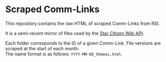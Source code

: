 # Scraped Comm-Links
This repository contains the raw HTML of scraped Comm-Links from RSI.

It is a semi-recent mirror of files used by the [Star Citizen Wiki API](https://github.com/StarCitizenWiki/API).

Each folder corresponds to the ID of a given Comm-Link. File versions are scraped at the start of each month.  
The name format is as follows: `YYYY-MM-DD_hhmmss.html`.
